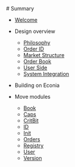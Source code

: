 ‌# Summary​

* [Welcome](Welcome.md)

* Design overview
    * [Philosophy](overview/philosophy.md)
    * [Order ID](overview/order-ID.md)
    * [Market Structure](overview/market-structure.md)
    * [Order Book](overview/order-book.md)
    * [User Side](overview/user-side.md)
    * [System Integration](overview/system-integration.md)

* Building on Econia

* Move modules
    * [Book](../../src/move/econia/build/Econia/docs/Book.md)
    * [Caps](../../src/move/econia/build/Econia/docs/Caps.md)
    * [CritBit](../../src/move/econia/build/Econia/docs/CritBit.md)
    * [ID](../../src/move/econia/build/Econia/docs/ID.md)
    * [Init](../../src/move/econia/build/Econia/docs/Init.md)
    * [Orders](../../src/move/econia/build/Econia/docs/Orders.md)
    * [Registry](../../src/move/econia/build/Econia/docs/Registry.md)
    * [User](../../src/move/econia/build/Econia/docs/User.md)
    * [Version](../../src/move/econia/build/Econia/docs/Version.md)